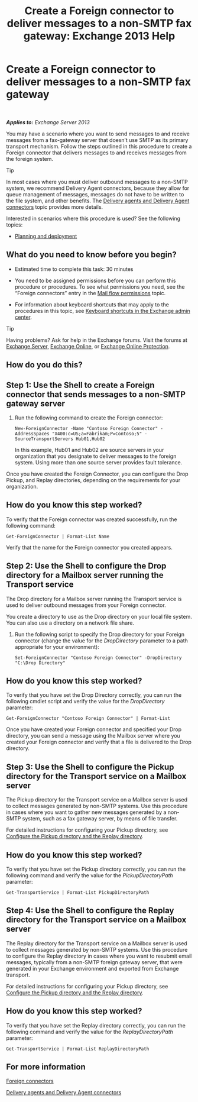 ﻿---
title: 'Create a Foreign connector to deliver messages to a non-SMTP fax gateway: Exchange 2013 Help'
TOCTitle: Create a Foreign connector to deliver messages to a non-SMTP fax gateway
ms:assetid: 589db487-3c4c-409a-92e3-c78dd8f639b6
ms:mtpsurl: https://technet.microsoft.com/en-us/library/JJ710163(v=EXCHG.150)
ms:contentKeyID: 49369578
ms.date: 12/09/2016
mtps_version: v=EXCHG.150
---

# Create a Foreign connector to deliver messages to a non-SMTP fax gateway

 

_**Applies to:** Exchange Server 2013_


You may have a scenario where you want to send messages to and receive messages from a fax-gateway server that doesn’t use SMTP as its primary transport mechanism. Follow the steps outlined in this procedure to create a Foreign connector that delivers messages to and receives messages from the foreign system.


> [!TIP]
> In most cases where you must deliver outbound messages to a non-SMTP system, we recommend Delivery Agent connectors, because they allow for queue management of messages, messages do not have to be written to the file system, and other benefits. The <A href="delivery-agents-and-delivery-agent-connectors-exchange-2013-help.md">Delivery agents and Delivery Agent connectors</A> topic provides more details.



Interested in scenarios where this procedure is used? See the following topics:

  - [Planning and deployment](planning-and-deployment-for-exchange-2013-installation-instructions.md)

## What do you need to know before you begin?

  - Estimated time to complete this task: 30 minutes

  - You need to be assigned permissions before you can perform this procedure or procedures. To see what permissions you need, see the “Foreign connectors” entry in the [Mail flow permissions](mail-flow-permissions-exchange-2013-help.md) topic.

  - For information about keyboard shortcuts that may apply to the procedures in this topic, see [Keyboard shortcuts in the Exchange admin center](keyboard-shortcuts-in-the-exchange-admin-center-exchange-online-protection-help.md).


> [!TIP]
> Having problems? Ask for help in the Exchange forums. Visit the forums at <A href="https://go.microsoft.com/fwlink/p/?linkid=60612">Exchange Server</A>, <A href="https://go.microsoft.com/fwlink/p/?linkid=267542">Exchange Online</A>, or <A href="https://go.microsoft.com/fwlink/p/?linkid=285351">Exchange Online Protection</A>.



## How do you do this?

## Step 1: Use the Shell to create a Foreign connector that sends messages to a non-SMTP gateway server

1.  Run the following command to create the Foreign connector:
    
        New-ForeignConnector -Name "Contoso Foreign Connector" -AddressSpaces "X400:c=US;a=Fabrikam;P=Contoso;5" -SourceTransportServers Hub01,Hub02
    
    In this example, Hub01 and Hub02 are source servers in your organization that you designate to deliver messages to the foreign system. Using more than one source server provides fault tolerance.

Once you have created the Foreign Connector, you can configure the Drop Pickup, and Replay directories, depending on the requirements for your organization.

## How do you know this step worked?

To verify that the Foreign connector was created successfully, run the following command:

    Get-ForeignConnector | Format-List Name

Verify that the name for the Foreign connector you created appears.

## Step 2: Use the Shell to configure the Drop directory for a Mailbox server running the Transport service

The Drop directory for a Mailbox server running the Transport service is used to deliver outbound messages from your Foreign connector.

You create a directory to use as the Drop directory on your local file system. You can also use a directory on a network file share.

1.  Run the following script to specify the Drop directory for your Foreign connector (change the value for the *DropDirectory* parameter to a path appropriate for your environment):
    
        Set-ForeignConnector "Contoso Foreign Connector" -DropDirectory "C:\Drop Directory"

## How do you know this step worked?

To verify that you have set the Drop Directory correctly, you can run the following cmdlet script and verify the value for the *DropDirectory* parameter:

    Get-ForeignConnector "Contoso Foreign Connector" | Format-List

Once you have created your Foreign connector and specified your Drop directory, you can send a message using the Mailbox server where you created your Foreign connector and verify that a file is delivered to the Drop directory.

## Step 3: Use the Shell to configure the Pickup directory for the Transport service on a Mailbox server

The Pickup directory for the Transport service on a Mailbox server is used to collect messages generated by non-SMTP systems. Use this procedure in cases where you want to gather new messages generated by a non-SMTP system, such as a fax gateway server, by means of file transfer.

For detailed instructions for configuring your Pickup directory, see [Configure the Pickup directory and the Replay directory](configure-the-pickup-directory-and-the-replay-directory-exchange-2013-help.md).

## How do you know this step worked?

To verify that you have set the Pickup directory correctly, you can run the following command and verify the value for the *PickupDirectoryPath* parameter:

    Get-TransportService | Format-List PickupDirectoryPath

## Step 4: Use the Shell to configure the Replay directory for the Transport service on a Mailbox server

The Replay directory for the Transport service on a Mailbox server is used to collect messages generated by non-SMTP systems. Use this procedure to configure the Replay directory in cases where you want to resubmit email messages, typically from a non-SMTP foreign gateway server, that were generated in your Exchange environment and exported from Exchange transport.

For detailed instructions for configuring your Pickup directory, see [Configure the Pickup directory and the Replay directory](configure-the-pickup-directory-and-the-replay-directory-exchange-2013-help.md).

## How do you know this step worked?

To verify that you have set the Replay directory correctly, you can run the following command and verify the value for the *ReplayDirectoryPath* parameter:

    Get-TransportService | Format-List ReplayDirectoryPath

## For more information

[Foreign connectors](foreign-connectors-exchange-2013-help.md)

[Delivery agents and Delivery Agent connectors](delivery-agents-and-delivery-agent-connectors-exchange-2013-help.md)


